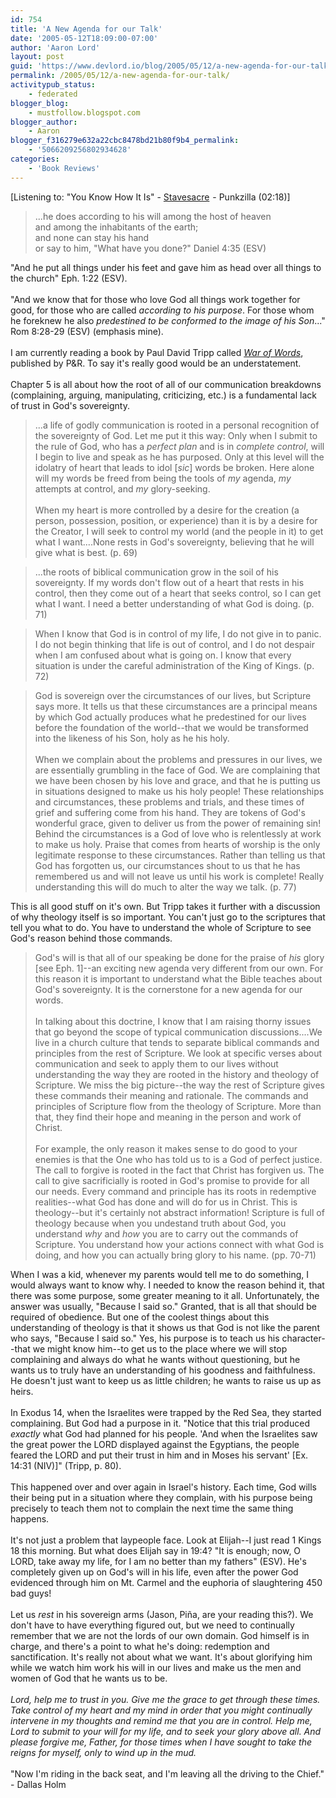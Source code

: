 ```yaml
---
id: 754
title: 'A New Agenda for our Talk'
date: '2005-05-12T18:09:00-07:00'
author: 'Aaron Lord'
layout: post
guid: 'https://www.devlord.io/blog/2005/05/12/a-new-agenda-for-our-talk/'
permalink: /2005/05/12/a-new-agenda-for-our-talk/
activitypub_status:
    - federated
blogger_blog:
    - mustfollow.blogspot.com
blogger_author:
    - Aaron
blogger_f316279e632a22cbc8478bd21b80f9b4_permalink:
    - '5066209256802934628'
categories:
    - 'Book Reviews'
---
```


[Listening to: "You Know How It Is" - <a href="http://www.amazon.com/exec/obidos/redirect?tag=lbmusic&amp;creative=9325&amp;camp=1789&amp;link_code=ur2&amp;path=external-search%3Fsearch-type=ss%26keyword=Stavesacre%26index=music">Stavesacre</a><img src="http://www.assoc-amazon.com/e/ir?t=lbmusic&amp;l=ur2&amp;o=1" alt="" border="0" height="1" width="1" /> - Punkzilla (02:18)]<p></p><blockquote>...he does according to his will among the host of heaven<br />                      and among the inhabitants of the earth;<br />and none can stay his hand<br />                   or say to him, "What have you done?" Daniel 4:35 (ESV)</blockquote>"And he put all things under his feet and gave him as head over all things to the church" Eph. 1:22 (ESV).<br /><br />"And we know that for those who love God all things work together for good, for those who are called <i>according to his purpose</i>. For those whom he foreknew he also <i>predestined to be conformed to the image of his Son</i>..." Rom 8:28-29 (ESV) (emphasis mine).<br /><br />I am currently reading a book by Paul David Tripp called <a href="http://www.amazon.com/exec/obidos/ASIN/0875526047/lbmusic"><i>War of Words</i></a>, published by P&amp;R.  To say it's really good would be an understatement.<br /><br />Chapter 5 is all about how the root of all of our communication breakdowns (complaining, arguing, manipulating, criticizing, etc.) is a fundamental lack of trust in God's sovereignty.<br /><blockquote>...a life of godly communication is rooted in a personal recognition of the sovereignty of God.  Let me put it this way:  Only when I submit to the rule of God, who has a <i>perfect plan</i> and is in <i>complete control</i>, will I begin to live and speak as he has purposed.  Only at this level will the idolatry of heart that leads to idol [<i>sic</i>] words be broken.  Here alone will my words be freed from being the tools of <i>my</i> agenda, <i>my</i> attempts at control, and <i>my</i> glory-seeking.<br /><br />When my heart is more controlled by a desire for the creation (a person, possession, position, or experience) than it is by a desire for the Creator, I will seek to control my world (and the people in it) to get what I want....None rests in God's sovereignty, believing that he will give what is best. (p. 69)</blockquote><blockquote>...the roots of biblical communication grow in the soil of his sovereignty.  If my words don't flow out of a heart that rests in his control, then they come out of a heart that seeks control, so I can get what I want.  I need a better understanding of what God is doing. (p. 71)</blockquote><blockquote>When I know that God is in control of my life, I do not give in to panic.  I do not begin thinking that life is out of control, and I do not despair when I am confused about what is going on.  I know that every situation is under the careful administration of the King of Kings. (p. 72)</blockquote><blockquote>God is sovereign over the circumstances of our lives, but Scripture says more.  It tells us that these circumstances are a principal means by which God actually produces what he predestined for our lives before the foundation of the world--that we would be transformed into the likeness of his Son, holy as he his holy.<br /><br />When we complain about the problems and pressures in our lives, we are essentially grumbling in the face of God.  We are complaining that we have been chosen by his love and grace, and that he is putting us in situations designed to make us his holy people!  These relationships and circumstances, these problems and trials, and these times of grief and suffering come from his hand.  They are tokens of God's wonderful grace, given to deliver us from the power of remaining sin!  Behind the circumstances is a God of love who is relentlessly at work to make us holy.  Praise that comes from hearts of worship is the only legitimate response to these circumstances.  Rather than telling us that God has forgotten us, our circumstances shout to us that he has remembered us and will not leave us until his work is complete!  Really understanding this will do much to alter the way we talk. (p. 77)</blockquote>This is all good stuff on it's own.  But Tripp takes it further with a discussion of why theology itself is so important.  You can't just go to the scriptures that tell you what to do.  You have to understand the whole of Scripture to see God's reason behind those commands.<br /><blockquote>God's will is that all of our speaking be done for the praise of <i>his</i> glory [see Eph. 1]--an exciting new agenda very different from our own.  For this reason it is important to understand what the Bible teaches about God's sovereignty.  It is the cornerstone for a new agenda for our words.<br /><br />In talking about this doctrine, I know that I am raising thorny issues that go beyond the scope of typical communication discussions....We live in a church culture that tends to separate biblical commands and principles from the rest of Scripture.  We look at specific verses about communication and seek to apply them to our lives without understanding the way they are rooted in the history and theology of Scripture.  We miss the big picture--the way the rest of Scripture gives these commands their meaning and rationale.  The commands and principles of Scripture flow from the theology of Scripture.  More than that, they find their hope and meaning in the person and work of Christ.<br /><br />For example, the only reason it makes sense to do good to your enemies is that the One who has told us to is a God of perfect justice.  The call to forgive is rooted in the fact that Christ has forgiven us.  The call to give sacrificially is rooted in God's promise to provide for all our needs.  Every command and principle has its roots in redemptive realities--what God has done and will do for us in Christ.  This is theology--but it's certainly not abstract information!  Scripture is full of theology because when you undestand truth about God, you understand <i>why</i> and <i>how</i> you are to carry out the commands of Scripture.  You understand how your actions connect with what God is doing, and how you can actually bring glory to his name. (pp. 70-71)</blockquote>When I was a kid, whenever my parents would tell me to do something, I would always want to know why.  I needed to know the reason behind it, that there was some purpose, some greater meaning to it all.  Unfortunately, the answer was usually, "Because I said so."  Granted, that is all that should be required of obedience.  But one of the coolest things about this understanding of theology is that it shows us that God is not like the parent who says, "Because I said so."  Yes, his purpose is to teach us his character--that we might know him--to get us to the place where we will stop complaining and always do what he wants without questioning, but he wants us to truly have an understanding of his goodness and faithfulness.  He doesn't just want to keep us as little children; he wants to raise us up as heirs.<br /><br />In Exodus 14, when the Israelites were trapped by the Red Sea, they started complaining.  But God had a purpose in it.  "Notice that this trial produced <i>exactly</i> what God had planned for his people.  'And when the Israelites saw the great power the LORD displayed against the Egyptians, the people feared the LORD and put their trust in him and in Moses his servant' [Ex. 14:31 (NIV)]" (Tripp, p. 80).<br /><br />This happened over and over again in Israel's history.  Each time, God wills their being put in a situation where they complain, with his purpose being precisely to teach them not to complain the next time the same thing happens.<br /><br />It's not just a problem that laypeople face.  Look at Elijah--I just read 1 Kings 18 this morning.  But what does Elijah say in 19:4? "It is enough; now, O LORD, take away my life, for I am no better than my fathers" (ESV).  He's completely given up on God's will in his life, even after the power God evidenced through him on Mt. Carmel and the euphoria of slaughtering 450 bad guys!<br /><br />Let us <i>rest</i> in his sovereign arms (Jason, Piña, are your reading this?).  We don't have to have everything figured out, but we need to continually remember that we are not the lords of our own domain.  God himself is in charge, and there's a point to what he's doing: redemption and sanctification.  It's really not about what we want.  It's about glorifying him while we watch him work his will in our lives and make us the men and women of God that he wants us to be.<br /><br /><i>Lord, help me to trust in you.  Give me the grace to get through these times.  Take control of my heart and my mind in order that you might continually intervene in my thoughts and remind me that you are in control.  Help me, Lord to submit to your will for my life, and to seek your glory above all.  And please forgive me, Father, for those times when I have sought to take the reigns for myself, only to wind up in the mud.</i><br /><br />"Now I'm riding in the back seat, and I'm leaving all the driving to the Chief." - Dallas Holm<div class="blogger-post-footer"><img width='1' height='1' src='https://blogger.googleusercontent.com/tracker/2602771351651662379-5066209256802934628?l=mustfollow.blogspot.com' alt='' /></div>